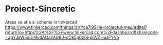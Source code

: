 ﻿# Proiect-Sincretic

Atasa se afla si schema in tinkercad
https://www.tinkercad.com/things/dVYca7i99He-proiectul-meu/editel?returnTo=https%3A%2F%2Fwww.tinkercad.com%2Fdashboard&sharecode=JgYJsWEsDiMvdAUazAG8J-oOk5p6z6i-pIWZHusFYVo
